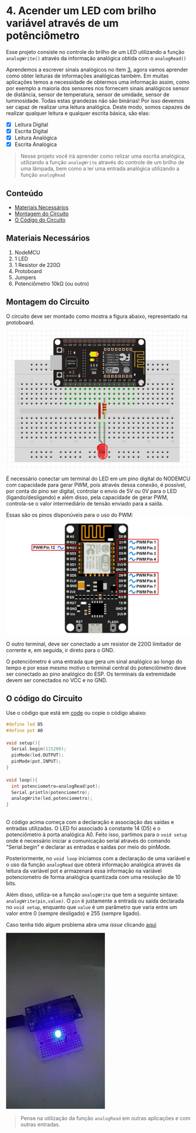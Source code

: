 # 4. Acender um LED com brilho variável através de um potênciômetro

Esse projeto consiste no controle do brilho de um LED utilizando a função ```analogWrite()``` através da informação analógica obtida com o ```analogRead()```

Aprendemos a escrever sinais analógicos no item [3](link), agora vamos aprender como obter leituras de informações analógicas também. Em muitas aplicações temos a necessidade de obtermos uma informação assim, como por exemplo a maioria dos sensores nos fornecem sinais analógicos sensor de distância, sensor de temperatura, sensor de umidade, sensor de luminosidade. Todas estas grandezas não são binárias! Por isso devemos ser capaz de realizar uma leitura analógica. Deste modo, somos capazes de realizar qualquer leitura e qualquer escrita básica, são elas:

- [x] Leitura Digital
- [x] Escrita Digital
- [x] Leitura Analógica
- [x] Escrita Analógica

> Nesse projeto você irá aprender como relizar uma escrita analógica, utilizando a função ```analogWrite``` através do controle de um brilho de uma lâmpada, bem como a ler uma entrada analógica utilizando a função ```analogRead```

## Conteúdo
- [Materiais Necessários](#materiais-necessários)
- [Montagem do Circuito](#montagem-do-circuito)
- [O Código do Circuito](#código-do-circuito)

## Materiais Necessários
1. NodeMCU
2. 1 LED
3. 1 Resistor de 220Ω
4. Protoboard
5. Jumpers
6. Potenciômetro 10kΩ (ou outro)

## Montagem do Circuito
O circuito deve ser montado como mostra a figura abaixo, representado na protoboard.

![Protoboard](https://raw.githubusercontent.com/PETEletricaUFBA/IoT/master/3/assets/pinout.png)

É necessário conectar um terminal do LED em um pino digital do NODEMCU com capacidade para gerar PWM, pois através dessa conexão, é possível, por conta do pino ser digital, controlar o envio de 5V ou 0V para o LED (ligando/desligando) e além disso, pela capacidade de gerar PWM, controla-se o valor intermediário de tensão enviado para a saída. 

Essas são os pinos dísponúveis para o uso do PWM:
![Imagem do PWM](https://raw.githubusercontent.com/PETEletricaUFBA/IoT/master/3/assets/pinout.jpg)


O outro terminal, deve ser conectado a um resistor de 220Ω limitador de corrente e, em seguida, ir direto para o GND.

O potenciômetro é uma entrada que gera um sinal analógico ao longo do tempo e por esse mesmo motivo o terminal central do potenciômetro deve ser conectado ao pino analógico do ESP. Os terminais da extremidade devem ser conectados no VCC e no GND.

## O código do Circuito

Use o código que está em [code](code/code.ino) ou copie o código abaixo:
 
```C++
#define led D5
#define pot A0

void setup(){
  Serial.begin(115200);
  pinMode(led,OUTPUT);
  pinMode(pot,INPUT);
}

void loop(){
  int potenciometro=analogRead(pot); 
  Serial.println(potenciometro);
  analogWrite(led,potenciometro);
}
  
```
O código acima começa com a declaração e associação das saídas e entradas utilizadas. O LED foi associado à constante 14 (D5) e o potenciômetro à porta analógica A0. Feito isso, partimos para o ```void setup``` onde é necessário iniciar a comunicação serial através do comando "Serial.begin" e declarar as entradas e saídas por meio do pinMode.

Posteriormente, no ```void loop``` iniciamos com a declaração de uma variável e o uso da função ```analogRead```  que obterá informação analógica através da leitura da variável pot e armazenará essa informação na variável potenciometro de forma analógica quantizada com uma resolução de 10 bits. 

Além disso, utiliza-se a função ```analogWrite``` que tem a seguinte sintaxe: ```analogWrite(pin,value)```. O ```pin``` é justamente a entrada ou saída declarada no ```void setup```, enquanto que ```value``` é um parâmetro que varia entre um valor entre 0 (sempre desligado) e 255 (sempre ligado). 


Caso tenha tido algum problema abra uma _issue_ clicando [aqui](https://github.com/PETEletricaUFBA/IoT/issues/new)

![Circuit](https://raw.githubusercontent.com/PETEletricaUFBA/IoT/master/3/assets/circuit.gif)

> Pense na utilização da função ```analogRead``` em outras aplicações e com outras entradas. 
